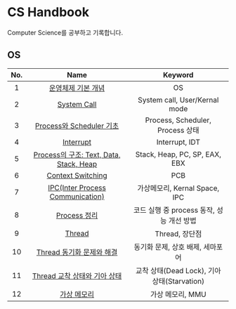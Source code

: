 # CS Handbook

Computer Science를 공부하고 기록합니다.

## OS

| No. | Name | Keyword |
| :-: | :--: | :-----: |
| 1 | [운영체제 기본 개념](https://github.com/cskime/cs-handbook/blob/main/OS/01.%20OS%20Basic.md) | OS |
| 2 | [System Call](https://github.com/cskime/cs-handbook/blob/main/OS/02.%20System%20Call.md) | System call, User/Kernal mode |
| 3 | [Process와 Scheduler 기초](https://github.com/cskime/cs-handbook/blob/main/OS/03.%20Process%20Scheduler%20Basic.md) | Process, Scheduler, Process 상태 |
| 4 | [Interrupt](https://github.com/cskime/cs-handbook/blob/main/OS/04.%20Interrupt.md) | Interrupt, IDT |
| 5 | [Process의 구조: Text, Data, Stack, Heap](https://github.com/cskime/cs-handbook/blob/main/OS/05.%20Process%20Structure.md) | Stack, Heap, PC, SP, EAX, EBX |
| 6 | [Context Switching](https://github.com/cskime/cs-handbook/blob/main/OS/06.%20Context%20Switching.md) | PCB |
| 7 | [IPC(Inter Process Communication)](https://github.com/cskime/cs-handbook/blob/main/OS/07.%20IPC.md) | 가상메모리, Kernal Space, IPC |
| 8 | [Process 정리](https://github.com/cskime/cs-handbook/blob/main/OS/08.%20Process%20Organize.md) | 코드 실행 중 process 동작, 성능 개선 방법 |
| 9 | [Thread](https://github.com/cskime/cs-handbook/blob/main/OS/09.%20Thread.md) | Thread, 장단점 |
| 10 | [Thread 동기화 문제와 해결](https://github.com/cskime/cs-handbook/blob/main/OS/10.%20Thread%20Sync%20Problem.md) | 동기화 문제, 상호 배제, 세마포어 |
| 11 | [Thread 교착 상태와 기아 상태](https://github.com/cskime/cs-handbook/blob/main/OS/11.%20Thread%20Dead%20Lock%20and%20Starvation.md) | 교착 상태(Dead Lock), 기아 상태(Starvation) |
| 12 | [가상 메모리](https://github.com/cskime/cs-handbook/blob/main/OS/12.%20Virtual%20Memory.md) | 가상 메모리, MMU |